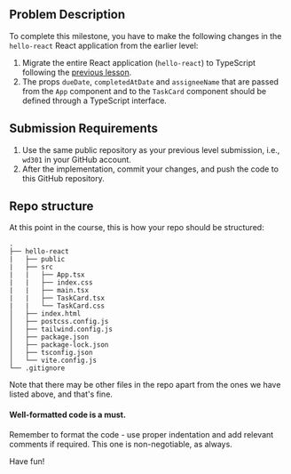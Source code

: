 ## Problem Description

To complete this milestone, you have to make the following changes in the `hello-react` React application from the earlier level:
1. Migrate the entire React application (`hello-react`) to TypeScript following the [previous lesson](https://www.pupilfirst.school/targets/19358).
2. The props `dueDate`, `completedAtDate` and `assigneeName` that are passed from the `App` component and to the `TaskCard` component should be defined through a TypeScript interface.

## Submission Requirements

1. Use the same public repository as your previous level submission, i.e., `wd301` in your GitHub account.
2. After the implementation, commit your changes, and push the code to this GitHub repository.

## Repo structure

At this point in the course, this is how your repo should be structured:

```
.
├── hello-react
|   ├── public
|   ├── src
|   |   ├── App.tsx
|   |   ├── index.css
|   |   ├── main.tsx
|   |   ├── TaskCard.tsx
|   |   └── TaskCard.css
│   ├── index.html
│   ├── postcss.config.js
│   ├── tailwind.config.js
│   ├── package.json
│   ├── package-lock.json
│   ├── tsconfig.json
│   └── vite.config.js
└── .gitignore

```
Note that there may be other files in the repo apart from the ones we have listed above, and that's fine. 

#### Well-formatted code is a must.

Remember to format the code - use proper indentation and add relevant comments if required. This one is non-negotiable, as always.

Have fun!